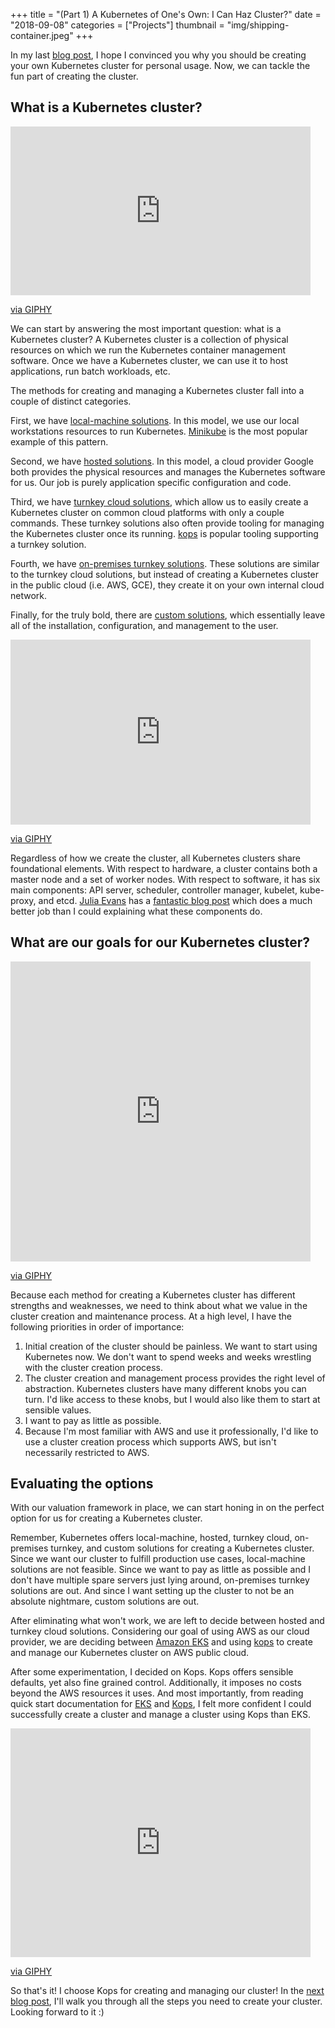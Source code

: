 +++
title = "(Part 1) A Kubernetes of One's Own: I Can Haz Cluster?"
date = "2018-09-08"
categories = ["Projects"]
thumbnail = "img/shipping-container.jpeg"
+++

In my last [blog post](/post/a-kubernetes-of-ones-own-part-0), I hope I
convinced you why you should be creating your own Kubernetes cluster for
personal usage. Now, we can tackle the fun part of creating the cluster.

## What is a Kubernetes cluster?

<iframe src="https://giphy.com/embed/fAjPCZNOtmTLy" width="480" height="270"
frameBorder="0" class="giphy-embed" allowFullScreen></iframe><p><a
href="https://giphy.com/gifs/ineedthisforreactions-what-is-this-i-cant-even-gif-fAjPCZNOtmTLy">via
GIPHY</a></p>

We can start by answering the most important question: what is a Kubernetes
cluster? A Kubernetes cluster is a collection of physical resources
on which we run the Kubernetes container management software. Once we have a
Kubernetes cluster, we can use it to host applications, run batch workloads,
etc.

The methods for creating and managing a Kubernetes cluster fall into a couple of
distinct categories.

First, we have
[local-machine solutions](https://kubernetes.io/docs/setup/pick-right-solution/#local-machine-solutions).
In this model, we use our local workstations resources to run Kubernetes.
[Minikube](https://github.com/kubernetes/minikube) is the most popular example
of this pattern.

Second, we have
[hosted solutions](https://kubernetes.io/docs/setup/pick-right-solution/#hosted-solutions).
In this model, a cloud provider Google both provides the physical
resources and manages the Kubernetes software for us. Our job is purely
application specific configuration and code.

Third, we have [turnkey cloud
solutions](https://kubernetes.io/docs/setup/pick-right-solution/#turnkey-cloud-solutions),
which allow us to easily create a Kubernetes cluster on common cloud platforms
with only a couple commands. These turnkey solutions also often provide tooling
for managing the Kubernetes cluster once its running.
[kops](https://github.com/kubernetes/kops) is popular tooling supporting a
turnkey solution.

Fourth, we have [on-premises turnkey
solutions](https://kubernetes.io/docs/setup/pick-right-solution/#turnkey-cloud-solutions).
These solutions are similar to the turnkey cloud solutions, but instead of
creating a Kubernetes cluster in the public cloud (i.e. AWS, GCE), they create
it on your own internal cloud network.

Finally, for the truly bold, there are
[custom solutions](https://kubernetes.io/docs/setup/pick-right-solution/#custom-solutions),
which essentially leave all of the installation, configuration, and management
to the user.

<iframe src="https://giphy.com/embed/65os7odbIW6pa" width="480" height="296"
frameBorder="0" class="giphy-embed" allowFullScreen></iframe><p><a
href="https://giphy.com/gifs/finals-study-jason-bateman-65os7odbIW6pa">via
GIPHY</a></p>

Regardless of how we create the cluster, all Kubernetes clusters share foundational elements.
With respect to hardware, a cluster contains both a master node and a set of worker nodes.
With respect to software, it has six main components: API server, scheduler,
controller manager, kubelet, kube-proxy, and etcd. [Julia Evans](https://jvns.ca/about/)
has a [fantastic blog post](https://jvns.ca/blog/2017/06/04/learning-about-kubernetes/) which does a
much better job than I could explaining what these components do.

## What are our goals for our Kubernetes cluster?

<iframe src="https://giphy.com/embed/26BRQ09DUipJ63dEQ" width="480" height="480"
frameBorder="0" class="giphy-embed" allowFullScreen></iframe><p><a
href="https://giphy.com/gifs/cosplay-comic-con-sdcc2016-26BRQ09DUipJ63dEQ">via
GIPHY</a></p>

Because each method for creating a Kubernetes cluster has different strengths
and weaknesses, we need to think about what we value in the cluster creation and
maintenance process. At a high level, I have the following priorities in order
of importance:

1. Initial creation of the cluster should be painless. We want to start using
   Kubernetes now. We don't want to spend weeks and weeks wrestling with the
   cluster creation process.
2. The cluster creation and management process provides the right level of
   abstraction. Kubernetes clusters have many different knobs you can turn. I'd
   like access to these knobs, but I would also like them to start at sensible
   values.
3. I want to pay as little as possible.
4. Because I'm most familiar with AWS and use it professionally, I'd like to use
   a cluster creation process which supports AWS, but isn't necessarily
   restricted to AWS.

## Evaluating the options

With our valuation framework in place, we can start honing in on the perfect option
for us for creating a Kubernetes cluster.

Remember, Kubernetes offers local-machine, hosted, turnkey cloud, on-premises
turnkey, and custom solutions for creating a Kubernetes cluster. Since we want
our cluster to fulfill production use cases, local-machine solutions are not
feasible. Since we want to pay as little as possible and I don't have multiple
spare servers just lying around, on-premises turnkey solutions are out. And
since I want setting up the cluster to not be an absolute nightmare, custom
solutions are out.

After eliminating what won't work, we are left to decide between hosted and
turnkey cloud solutions. Considering our goal of using AWS as our cloud
provider, we are deciding between [Amazon EKS](https://aws.amazon.com/eks/) and
using [kops](https://github.com/kubernetes/kops) to create and manage our
Kubernetes cluster on AWS public cloud.

After some experimentation, I decided on Kops. Kops offers sensible defaults,
yet also fine grained control. Additionally, it imposes no costs beyond the AWS
resources it uses. And most importantly, from reading quick start documentation
for [EKS](https://aws.amazon.com/eks/getting-started/) and
[Kops](https://github.com/kubernetes/kops/blob/master/docs/aws.md), I felt more
confident I could successfully create a cluster and manage a cluster using
Kops than EKS.

<iframe src="https://giphy.com/embed/d2VNDNckZ1OQWbN6" width="480" height="366"
frameBorder="0" class="giphy-embed" allowFullScreen></iframe><p><a
href="https://giphy.com/gifs/season-4-the-simpsons-4x15-d2VNDNckZ1OQWbN6">via
GIPHY</a></p>

So that's it! I choose Kops for creating and managing our cluster! In the [next
blog post](/post/a-kubernetes-of-ones-own-part-2),
I'll walk you through all the steps you need to create your cluster.
Looking forward to it :)
